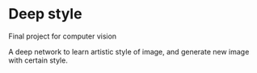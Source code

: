 # Deep style 
Final project for computer vision

A deep network to learn artistic style of image, and generate new image with certain style.
